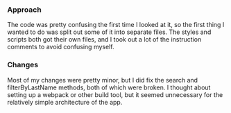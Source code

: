 ### Approach

The code was pretty confusing the first time I looked at it, so the first thing I wanted to do was split out some of it into separate files. The styles and scripts both got their own files, and I took out a lot of the instruction comments to avoid confusing myself.

### Changes

Most of my changes were pretty minor, but I did fix the search and filterByLastName methods, both of which were broken. I thought about setting up a webpack or other build tool, but it seemed unnecessary for the relatively simple architecture of the app.
